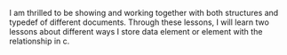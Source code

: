 I am thrilled to be showing and working together with both structures and typedef of different documents. 
Through these lessons, I will learn two lessons about different ways I store data element or element with the relationship in c. 
